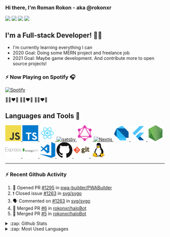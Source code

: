 ### Hi there, I'm Roman Rokon - aka @rokonxr

[<img src="https://img.shields.io/badge/linkedin%20-%230077B5.svg?&style=for-the-badge&logo=linkedin&logoColor=white"/>](https://linkedin.com/in/rokonxr)
[<img src="https://img.shields.io/badge/twitter%20-%231DA1F2.svg?&style=for-the-badge&logo=Twitter&logoColor=white"/>](https://twitter.com/romanRokon)
[<img src="https://img.shields.io/badge/Instagram%20-%23E4405F.svg?&style=for-the-badge&logo=Instagram&logoColor=white"/>](https://instagram.com/roman_rokon)
[<img src="https://img.shields.io/badge/facebook%20-%231DA1F2.svg?&style=for-the-badge&logo=Facebook&logoColor=white"/>](https://facebook.com/rokonxr)
## I'm a Full-stack Developer! 👨‍💻

- I'm currently learning everything I can
- 2020 Goal: Doing some MERN project and freelance job
- 2021 Goal: Maybe game development. And contribute more to open source projects!

### :zap: Now Playing on Spotify 🎧

[![Spotify](https://spotify-now-playing.rokonxr.vercel.app/api/spotify)](https://open.spotify.com/user/fyqscjwbqk19oa0g7b03gpjld)


👏🙏❤💪 👏🙏❤💪 👏🙏❤💪

## Languages and Tools 🔫

<a href="https://github.com/topics/javascript">
  <img src="https://raw.githubusercontent.com/github/explore/80688e429a7d4ef2fca1e82350fe8e3517d3494d/topics/javascript/javascript.png" alt="javascript" width='50'>
</a>

<a href="https://github.com/topics/typescript">
  <img src="https://raw.githubusercontent.com/github/explore/80688e429a7d4ef2fca1e82350fe8e3517d3494d/topics/typescript/typescript.png" alt="typescript" width='50'>
</a>

<a href="https://github.com/topics/react">
  <img src="https://raw.githubusercontent.com/github/explore/80688e429a7d4ef2fca1e82350fe8e3517d3494d/topics/react/react.png" alt="react" width='50'>
</a>

<a href="https://gatsbyjs.com">
  <img src="https://camo.githubusercontent.com/c82d5dbe0efc4f71771b4c656fd96b91d6103a8d/68747470733a2f2f7777772e6761747362796a732e636f6d2f4761747362792d4d6f6e6f6772616d2e737667" alt="gatsby" width='50'>
</a>

<a href="https://github.com/topics/graphql">
  <img src="https://raw.githubusercontent.com/github/explore/5c058a388828bb5fde0bcafd4bc867b5bb3f26f3/topics/graphql/graphql.png" alt="gatsby" width='50'>
</a>

<a href="https://nextjs.org/">
  <img src="https://www.honext.io/static/images/next_logo.png" alt="Nextjs" width='50'>
</a>

<a href="https://github.com/topics/dart">
  <img src="https://raw.githubusercontent.com/github/explore/80688e429a7d4ef2fca1e82350fe8e3517d3494d/topics/dart/dart.png" alt="dartlang" width='50'>
</a>

<a href="https://github.com/topics/flutter">
  <img src="https://raw.githubusercontent.com/github/explore/80688e429a7d4ef2fca1e82350fe8e3517d3494d/topics/flutter/flutter.png" alt="flutter" width='50'>
</a>

<a href="https://github.com/topics/nodejs">
  <img src="https://raw.githubusercontent.com/github/explore/80688e429a7d4ef2fca1e82350fe8e3517d3494d/topics/nodejs/nodejs.png" alt="node" width='50'>
</a>

<a href="https://github.com/topics/express">
  <img src="https://raw.githubusercontent.com/github/explore/80688e429a7d4ef2fca1e82350fe8e3517d3494d/topics/express/express.png" alt="express" width='50'>
</a>

<a href="https://github.com/topics/mongodb">
  <img src="https://raw.githubusercontent.com/github/explore/80688e429a7d4ef2fca1e82350fe8e3517d3494d/topics/mongodb/mongodb.png" alt="mongodb" width='50'>
</a>

<a href="https://github.com/topics/visual-studio-code">
  <img src="https://raw.githubusercontent.com/github/explore/80688e429a7d4ef2fca1e82350fe8e3517d3494d/topics/visual-studio-code/visual-studio-code.png" alt="VS Code" width='50'>
</a>

<a href="https://github.com/topics/github">
  <img src="https://raw.githubusercontent.com/github/explore/78df643247d429f6cc873026c0622819ad797942/topics/github/github.png" alt="github" width="50"/>
</a>

<a href="https://github.com/topics/git">
  <img src="https://raw.githubusercontent.com/github/explore/d92924b1d925bb134e308bd29c9de6c302ed3beb/topics/git/git.png" alt="git" width='50'>
</a>

<a href="https://github.com/topics/linux">
  <img src="https://raw.githubusercontent.com/github/explore/80688e429a7d4ef2fca1e82350fe8e3517d3494d/topics/linux/linux.png" alt="linux" width='50'>
</a>

---

### :zap: Recent Github Activity

<!--START_SECTION:activity-->

1. 💪 Opened PR [#1295](https://github.com/pwa-builder/PWABuilder/pull/1295) in [pwa-builder/PWABuilder](https://github.com/pwa-builder/PWABuilder)
2. ❗️ Closed issue [#1263](https://github.com/svg/svgo/issues/1263) in [svg/svgo](https://github.com/svg/svgo)
3. 🗣 Commented on [#1263](https://github.com/svg/svgo/issues/1263) in [svg/svgo](https://github.com/svg/svgo)
4. 🎉 Merged PR [#6](https://github.com/rokonxr/haloBot/pull/6) in [rokonxr/haloBot](https://github.com/rokonxr/haloBot)
5. 🎉 Merged PR [#5](https://github.com/rokonxr/haloBot/pull/5) in [rokonxr/haloBot](https://github.com/rokonxr/haloBot)
<!--END_SECTION:activity-->

<details>
  <summary>:zap: Github Stats</summary>

[![Github stats](https://github-readme-stats.rokonxr.vercel.app/api?username=rokonxr&count_private=true&show_icons=true&hide_title=true&hide_border=true)](https://github.com/rokonxr)

</details>

<details>
  <summary>:zap: Most Used Languages</summary>

[![Top Langs](https://github-readme-stats.rokonxr.vercel.app/api/top-langs/?username=rokonxr&hide_title=true&hide_border=true)](https://github.com/rokonxr)

</details>
